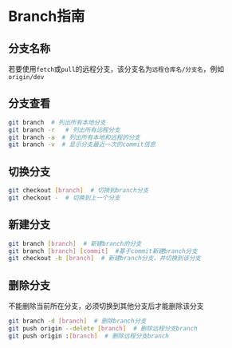 # Branch指南

## 分支名称

若要使用`fetch`或`pull`的远程分支，该分支名为`远程仓库名/分支名`，例如`origin/dev`

## 分支查看

```bash
git branch  # 列出所有本地分支
git branch -r   # 列出所有远程分支
git branch -a  # 列出所有本地和远程的分支
git branch -v  # 显示分支最近一次的commit信息
```

## 切换分支

```bash
git checkout [branch]  # 切换到branch分支
git checkout -  # 切换到上一个分支
```

## 新建分支

```bash
git branch [branch]  # 新建branch的分支
git branch [branch] [commit]  #基于commit新建branch分支
git checkout -b [branch]  # 新建branch分支，并切换到该分支
```

## 删除分支

不能删除当前所在分支，必须切换到其他分支后才能删除该分支

```bash
git branch -d [branch]  # 删除branch分支
git push origin --delete [branch]  # 删除远程分支branch
git push origin :[branch]  # 删除远程分支branch 
```
